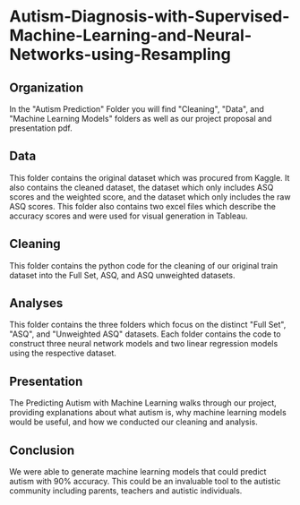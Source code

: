 # Autism-Diagnosis-with-Supervised-Machine-Learning-and-Neural-Networks-using-Resampling

## Organization
In the "Autism Prediction" Folder you will find "Cleaning", "Data", and "Machine Learning Models" folders as well as our project proposal and presentation pdf.

## Data
This folder contains the original dataset which was procured from Kaggle. It also contains the cleaned dataset, the dataset which only includes ASQ scores and the weighted score, and the dataset which only includes the raw ASQ scores.
This folder also contains two excel files which describe the accuracy scores and were used for visual generation in Tableau.

## Cleaning
This folder contains the python code for the cleaning of our original train dataset into the Full Set, ASQ, and ASQ unweighted datasets.

## Analyses
This folder contains the three folders which focus on the distinct "Full Set", "ASQ", and "Unweighted ASQ" datasets. Each folder contains the code to construct three neural network models and two linear regression models using the respective dataset.

## Presentation
The Predicting Autism with Machine Learning walks through our project, providing explanations about what autism is, why machine learning models would be useful, and how we conducted our cleaning and analysis. 

## Conclusion
We were able to generate machine learning models that could predict autism with 90% accuracy. This could be an invaluable tool to the autistic community including parents, teachers and autistic individuals.
